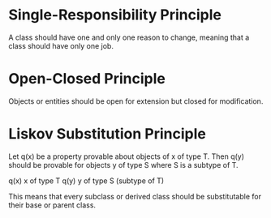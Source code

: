 # Single-Responsibility Principle
A class should have one and only one reason to change, meaning that a class should have only one job.

# Open-Closed Principle
Objects or entities should be open for extension but closed for modification. 

# Liskov Substitution Principle
Let q(x) be a property provable about objects of x of type T. Then q(y) should be provable for objects y of type S where S is a subtype of T.

q(x) x of type T 
q(y) y of type S (subtype of T)

This means that every subclass or derived class should be substitutable for their base or parent class.